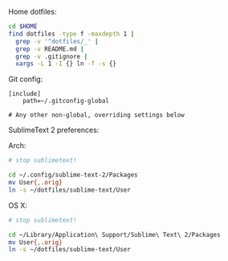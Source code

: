 Home dotfiles:

```bash
cd $HOME
find dotfiles -type f -maxdepth 1 |
  grep -v '^dotfiles/_' |
  grep -v README.md |
  grep -v .gitignore |
  xargs -L 1 -I {} ln -f -s {}
```

Git config:

```
[include]
	path=~/.gitconfig-global

# Any other non-global, overriding settings below
```

SublimeText 2 preferences:

Arch:

```bash
# stop sublimetext!

cd ~/.config/sublime-text-2/Packages
mv User{,.orig}
ln -s ~/dotfiles/sublime-text/User
```

OS X:

```bash
# stop sublimetext!

cd ~/Library/Application\ Support/Sublime\ Text\ 2/Packages
mv User{,.orig}
ln -s ~/dotfiles/sublime-text/User
```
